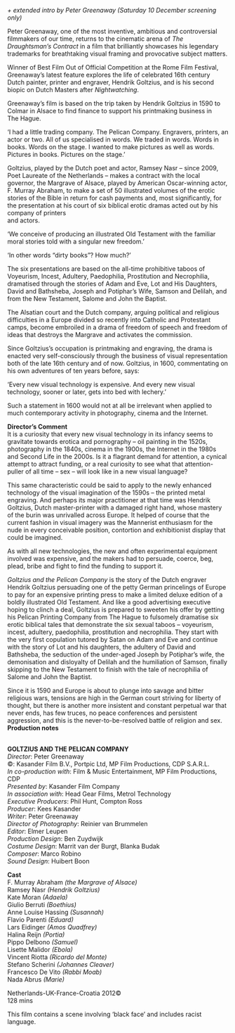 

_+ extended intro by Peter Greenaway (Saturday 10 December screening only)_

Peter Greenaway, one of the most inventive, ambitious and controversial filmmakers of our time, returns to the cinematic arena of _The Draughtsman’s Contract_ in a film that brilliantly showcases his legendary trademarks for breathtaking visual framing and provocative subject matters.

Winner of Best Film Out of Official Competition at the Rome Film Festival, Greenaway’s latest feature explores the life of celebrated 16th century Dutch painter, printer and engraver, Hendrik Goltzius, and is his second biopic on Dutch Masters after _Nightwatching_.

Greenaway’s film is based on the trip taken by Hendrik Goltzius in 1590 to Colmar in Alsace to find finance to support his printmaking business in  
The Hague.

‘I had a little trading company. The Pelican Company. Engravers, printers, an actor or two. All of us specialised in words. We traded in words. Words in books. Words on the stage. I wanted to make pictures as well as words. Pictures in books. Pictures on the stage.’

Goltzius, played by the Dutch poet and actor, Ramsey Nasr – since 2009, Poet Laureate of the Netherlands – makes a contract with the local governor, the Margrave of Alsace, played by American Oscar-winning actor, F. Murray Abraham, to make a set of 50 illustrated volumes of the erotic stories of the Bible in return for cash payments and, most significantly, for the presentation at his court of six biblical erotic dramas acted out by his company of printers  
and actors.

‘We conceive of producing an illustrated Old Testament with the familiar moral stories told with a singular new freedom.’

‘In other words “dirty books”? How much?’

The six presentations are based on the all-time prohibitive taboos of Voyeurism, Incest, Adultery, Paedophilia, Prostitution and Necrophilia, dramatised through the stories of Adam and Eve, Lot and His Daughters, David and Bathsheba, Joseph and Potiphar’s Wife, Samson and Delilah, and from the New Testament, Salome and John the Baptist.

The Alsatian court and the Dutch company, arguing political and religious difficulties in a Europe divided so recently into Catholic and Protestant camps, become embroiled in a drama of freedom of speech and freedom of ideas that destroys the Margrave and activates the commission.

Since Goltzius’s occupation is printmaking and engraving, the drama is enacted very self-consciously through the business of visual representation both of the late 16th century and of now. Goltzius, in 1600, commentating on his own adventures of ten years before, says:

‘Every new visual technology is expensive. And every new visual technology, sooner or later, gets into bed with lechery.’

Such a statement in 1600 would not at all be irrelevant when applied to much contemporary activity in photography, cinema and the Internet.

**Director’s Comment**  
It is a curiosity that every new visual technology in its infancy seems to gravitate towards erotica and pornography – oil painting in the 1520s, photography in the 1840s, cinema in the 1900s, the Internet in the 1980s and Second Life in the 2000s. Is it a flagrant demand for attention, a cynical attempt to attract funding, or a real curiosity to see what that attention-puller of all time – sex – will look like in a new visual language?

This same characteristic could be said to apply to the newly enhanced technology of the visual imagination of the 1590s – the printed metal engraving. And perhaps its major practitioner at that time was Hendrik Goltzius, Dutch master-printer with a damaged right hand, whose mastery of the burin was unrivalled across Europe. It helped of course that the current fashion in visual imagery was the Mannerist enthusiasm for the nude in every conceivable position, contortion and exhibitionist display that could be imagined.

As with all new technologies, the new and often experimental equipment involved was expensive, and the makers had to persuade, coerce, beg, plead, bribe and fight to find the funding to support it.

_Goltzius and the Pelican Company_ is the story of the Dutch engraver Hendrik Goltzius persuading one of the petty German princelings of Europe to pay for an expensive printing press to make a limited deluxe edition of a boldly illustrated Old Testament. And like a good advertising executive hoping to clinch a deal, Goltzius is prepared to sweeten his offer by getting his Pelican Printing Company from The Hague to fulsomely dramatise six erotic biblical tales that demonstrate the six sexual taboos – voyeurism, incest, adultery, paedophilia, prostitution and necrophilia. They start with the very first copulation tutored by Satan on Adam and Eve and continue with the story of Lot and his daughters, the adultery of David and Bathsheba, the seduction of the under-aged Joseph by Potiphar’s wife, the demonisation and disloyalty of Delilah and the humiliation of Samson, finally skipping to the New Testament to finish with the tale of necrophilia of Salome and John the Baptist.

Since it is 1590 and Europe is about to plunge into savage and bitter religious wars, tensions are high in the German court striving for liberty of thought, but there is another more insistent and constant perpetual war that never ends, has few truces, no peace conferences and persistent aggression, and this is the never-to-be-resolved battle of religion and sex.  
**Production notes**
<br><br>

**GOLTZIUS AND THE PELICAN COMPANY**  
_Director_: Peter Greenaway  
©: Kasander Film B.V., Portpic Ltd,  MP Film Productions, CDP S.A.R.L.  
_In co-production with_: Film & Music Entertainment, MP Film Productions, CDP  
_Presented by_: Kasander Film Company  
_In association with_: Head Gear Films,  Metrol Technology  
_Executive Producers_: Phil Hunt, Compton Ross  
_Producer_: Kees Kasander  
_Writer_: Peter Greenaway  
_Director of Photography_: Reinier van Brummelen  
_Editor_: Elmer Leupen  
_Production Design_: Ben Zuydwijk  
_Costume Design_: Marrit van der Burgt,  Blanka Budak  
_Composer_: Marco Robino  
_Sound Design_: Huibert Boon

**Cast**  
F. Murray Abraham _(the Margrave of Alsace)_  
Ramsey Nasr _(Hendrik Goltzius)_  
Kate Moran _(Adaela)_  
Giulio Berruti _(Boethius)_  
Anne Louise Hassing _(Susannah)_  
Flavio Parenti _(Eduard)_  
Lars Eidinger _(Amos Quadfrey)_  
Halina Reijn _(Portia)_  
Pippo Delbono _(Samuel)_  
Lisette Malidor _(Ebola)_  
Vincent Riotta _(Ricardo del Monte)_  
Stefano Scherini _(Johannes Cleaver)_  
Francesco De Vito _(Rabbi Moab)_  
Nada Abrus _(Marie)_

Netherlands-UK-France-Croatia 2012©  
128 mins

This film contains a scene involving ‘black face’ and includes racist language.
<br><br>
<!--stackedit_data:
eyJoaXN0b3J5IjpbLTEwMDIzNjkyNF19
-->